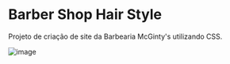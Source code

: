 # Barber Shop Hair Style
Projeto de criação de site da Barbearia McGinty's utilizando CSS.

![image](https://user-images.githubusercontent.com/66333662/178838635-c0301fc2-97c9-4a83-9b31-08219bbe9149.png)
